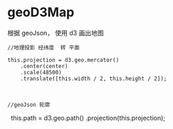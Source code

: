 # geoD3Map
根据 geoJson， 使用 d3 画出地图

    //地理投影 经纬度  转 平面
    
    this.projection = d3.geo.mercator()
        .center(center)
        .scale(48500)
        .translate([this.width / 2, this.height / 2]);
        
        
        
    //geoJson 轮廓
    
    this.path = d3.geo.path()
         .projection(this.projection);
        
